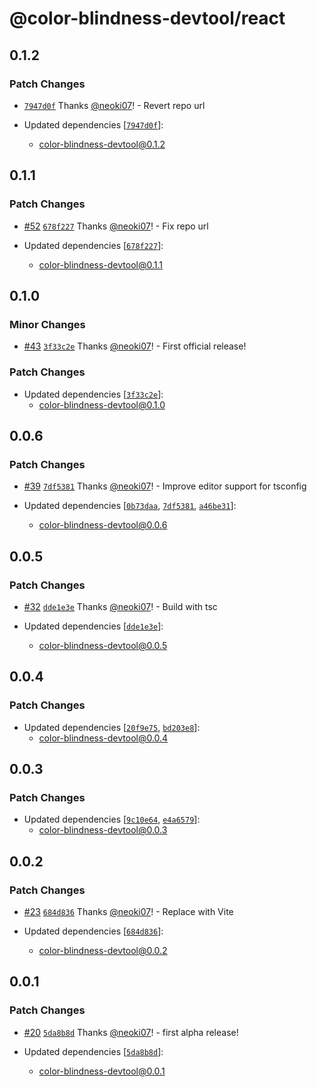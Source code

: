 # @color-blindness-devtool/react

## 0.1.2

### Patch Changes

- [`7947d0f`](https://github.com/neoki07/color-blindness-devtool/commit/7947d0f5fb08598ee436d4398a4fedc34b688bf9) Thanks [@neoki07](https://github.com/neoki07)! - Revert repo url

- Updated dependencies [[`7947d0f`](https://github.com/neoki07/color-blindness-devtool/commit/7947d0f5fb08598ee436d4398a4fedc34b688bf9)]:
  - color-blindness-devtool@0.1.2

## 0.1.1

### Patch Changes

- [#52](https://github.com/neoki07/color-blindness-devtool/pull/52) [`678f227`](https://github.com/neoki07/color-blindness-devtool/commit/678f2270c0551c3d5885a63c1115cb9cde810d70) Thanks [@neoki07](https://github.com/neoki07)! - Fix repo url

- Updated dependencies [[`678f227`](https://github.com/neoki07/color-blindness-devtool/commit/678f2270c0551c3d5885a63c1115cb9cde810d70)]:
  - color-blindness-devtool@0.1.1

## 0.1.0

### Minor Changes

- [#43](https://github.com/neoki07/color-blindness-devtool/pull/43) [`3f33c2e`](https://github.com/neoki07/color-blindness-devtool/commit/3f33c2e229a721243a9f521accf57acb16ec3db6) Thanks [@neoki07](https://github.com/neoki07)! - First official release!

### Patch Changes

- Updated dependencies [[`3f33c2e`](https://github.com/neoki07/color-blindness-devtool/commit/3f33c2e229a721243a9f521accf57acb16ec3db6)]:
  - color-blindness-devtool@0.1.0

## 0.0.6

### Patch Changes

- [#39](https://github.com/neoki07/color-blindness-devtool/pull/39) [`7df5381`](https://github.com/neoki07/color-blindness-devtool/commit/7df5381be89b2875c68cf9d56c5be8b0d9463fe1) Thanks [@neoki07](https://github.com/neoki07)! - Improve editor support for tsconfig

- Updated dependencies [[`0b73daa`](https://github.com/neoki07/color-blindness-devtool/commit/0b73daade770d6755bddd6cef0035cee937eca5d), [`7df5381`](https://github.com/neoki07/color-blindness-devtool/commit/7df5381be89b2875c68cf9d56c5be8b0d9463fe1), [`a46be31`](https://github.com/neoki07/color-blindness-devtool/commit/a46be31a5f135aed2cb7b91b397b8964cb2cf11f)]:
  - color-blindness-devtool@0.0.6

## 0.0.5

### Patch Changes

- [#32](https://github.com/neoki07/color-blindness-devtool/pull/32) [`dde1e3e`](https://github.com/neoki07/color-blindness-devtool/commit/dde1e3e5279c9513f2e65949733a749cc2755175) Thanks [@neoki07](https://github.com/neoki07)! - Build with tsc

- Updated dependencies [[`dde1e3e`](https://github.com/neoki07/color-blindness-devtool/commit/dde1e3e5279c9513f2e65949733a749cc2755175)]:
  - color-blindness-devtool@0.0.5

## 0.0.4

### Patch Changes

- Updated dependencies [[`20f9e75`](https://github.com/neoki07/color-blindness-devtool/commit/20f9e7542f04bc3606cc7b2a5b4c8020f568409c), [`bd203e8`](https://github.com/neoki07/color-blindness-devtool/commit/bd203e8167ed5ffb9106add1f85a1f60332250c5)]:
  - color-blindness-devtool@0.0.4

## 0.0.3

### Patch Changes

- Updated dependencies [[`9c10e64`](https://github.com/neoki07/color-blindness-devtool/commit/9c10e647026fbc61facd993197cfd7b182d3743d), [`e4a6579`](https://github.com/neoki07/color-blindness-devtool/commit/e4a657931463cee451f8cf626232c5dc3cc9b3d6)]:
  - color-blindness-devtool@0.0.3

## 0.0.2

### Patch Changes

- [#23](https://github.com/neoki07/color-blindness-devtool/pull/23) [`684d836`](https://github.com/neoki07/color-blindness-devtool/commit/684d83665e3c231f71eba53b2bb8c1cd96fe3298) Thanks [@neoki07](https://github.com/neoki07)! - Replace with Vite

- Updated dependencies [[`684d836`](https://github.com/neoki07/color-blindness-devtool/commit/684d83665e3c231f71eba53b2bb8c1cd96fe3298)]:
  - color-blindness-devtool@0.0.2

## 0.0.1

### Patch Changes

- [#20](https://github.com/neoki07/color-blindness-devtool/pull/20) [`5da8b8d`](https://github.com/neoki07/color-blindness-devtool/commit/5da8b8d4417368911064e857dfcad3eb33928ae0) Thanks [@neoki07](https://github.com/neoki07)! - first alpha release!

- Updated dependencies [[`5da8b8d`](https://github.com/neoki07/color-blindness-devtool/commit/5da8b8d4417368911064e857dfcad3eb33928ae0)]:
  - color-blindness-devtool@0.0.1
